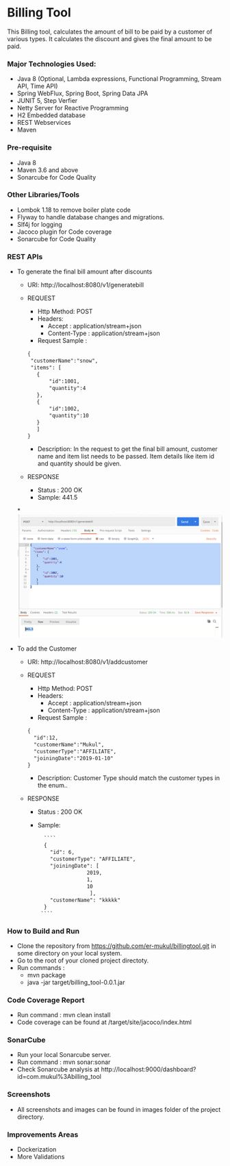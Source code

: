 # Billing Tool
 
This Billing tool, calculates the amount of bill to be paid by a customer of various types. It calculates the discount and gives the final amount to be paid.

### Major Technologies Used:
* Java 8 (Optional, Lambda expressions, Functional Programming, Stream API, Time API)
* Spring WebFlux, Spring Boot, Spring Data JPA
* JUNIT 5, Step Verfier
* Netty Server for Reactive Programming
* H2 Embedded database
* REST Webservices
* Maven

### Pre-requisite
   * Java 8
   * Maven 3.6 and above
   * Sonarcube for Code Quality

### Other Libraries/Tools
* Lombok 1.18 to remove boiler plate code
* Flyway to handle database changes and migrations.
* Slf4j for logging
* Jacoco plugin for Code coverage
* Sonarcube for Code Quality

### REST APIs

* To generate the final bill amount after discounts
  * URI: http://localhost:8080/v1/generatebill
  * REQUEST
    * Http Method: POST
    * Headers:
      * Accept : application/stream+json
      * Content-Type : application/stream+json
    * Request Sample :
     ````
    { 
      "customerName":"snow",
      "items": [
      	{
      		"id":1001,
      		"quantity":4
      	},
      	{
      		"id":1002,
      		"quantity":10
      	}
      	]
    }
    ````
    * Description: In the request to get the final bill amount, customer name and item list needs to be passed. Item details like item id and quantity should be given.
   
  * RESPONSE
    * Status : 200 OK
    * Sample: 441.5
    
  *![image](/images/Req_res.png)
  
* To add the Customer
  * URI: http://localhost:8080/v1/addcustomer
  * REQUEST
    * Http Method: POST
    * Headers:
      * Accept : application/stream+json
      * Content-Type : application/stream+json
    * Request Sample :
     ````
     { 
       "id":12,
       "customerName":"Mukul",
       "customerType":"AFFILIATE",
       "joiningDate":"2019-01-10"
     }
    ````
    * Description: Customer Type should match the customer types in the enum..
   
  * RESPONSE
    * Status : 200 OK
    * Sample:
    
            ````
            {
              "id": 6,
              "customerType": "AFFILIATE",
              "joiningDate": [
                          2019,
                          1,
                          10
                           ],
              "customerName": "kkkkk"
            }
           ````
### How to Build and Run           
  * Clone the repository from  https://github.com/er-mukul/billingtool.git in some directory on your local system.
  * Go to the root of your cloned project directoty.
  * Run commands :
    * mvn package
    * java -jar target/billing_tool-0.0.1.jar

### Code Coverage Report
  * Run command : mvn clean install
  * Code coverage can be found at /target/site/jacoco/index.html
  
### SonarCube
  * Run your local Sonarcube server.
  * Run command : mvn sonar:sonar     
  * Check Sonarcube analysis at http://localhost:9000/dashboard?id=com.mukul%3Abilling_tool 

### Screenshots
 * All screenshots and images can be found in images folder of the project directory.
 
### Improvements Areas
   * Dockerization
   * More Validations
   
   
  




